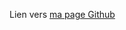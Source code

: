 [ma page Github]: https://SapinSobre.github.io/grid-away-grid-ahoy/main/index.html
Lien vers [ma page Github] 
